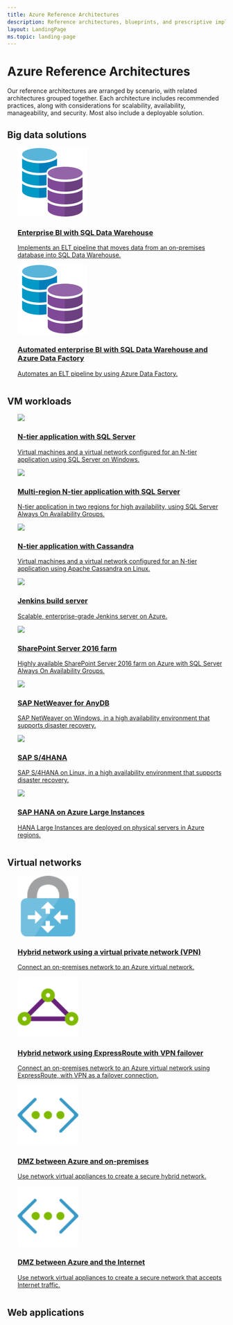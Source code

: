 ```yaml
---
title: Azure Reference Architectures
description: Reference architectures, blueprints, and prescriptive implementation guidance for common workloads on Azure.
layout: LandingPage
ms.topic: landing-page
---
```


# Azure Reference Architectures

Our reference architectures are arranged by scenario, with related architectures grouped together. Each architecture includes recommended practices, along with considerations for scalability, availability, manageability, and security. Most also include a deployable solution.


## Big data solutions

<ul  class="panelContent cardsF">
<!-- SQL Data Warehouse -->
<li style="display: flex; flex-direction: column;">
    <a href="./data/enterprise-bi-sqldw.md" style="display: flex; flex-direction: column; flex: 1 0 auto;">
        <div class="cardSize" style="flex: 1 0 auto; display: flex;">
            <div class="cardPadding" style="display: flex;">
                <div class="card">
                    <div class="cardImageOuter">
                        <div class="cardImage">
                            <img src="./data/images/data-guide.svg" />
                        </div>
                    </div>
                    <div class="cardText">
                        <h3>Enterprise BI with SQL Data Warehouse</h3>
                        <p>Implements an ELT pipeline that moves data from an on-premises database into SQL Data Warehouse.</p>
                    </div>
                </div>
            </div>
        </div>
    </a>
</li>
<li style="display: flex; flex-direction: column;">
    <a href="./data/enterprise-bi-adf.md" style="display: flex; flex-direction: column; flex: 1 0 auto;">
        <div class="cardSize" style="flex: 1 0 auto; display: flex;">
            <div class="cardPadding" style="display: flex;">
                <div class="card">
                    <div class="cardImageOuter">
                        <div class="cardImage">
                            <img src="./data/images/data-guide.svg" />
                        </div>
                    </div>
                    <div class="cardText">
                        <h3>Automated enterprise BI with SQL Data Warehouse and Azure Data Factory</h3>
                        <p>Automates an ELT pipeline by using Azure Data Factory.</p>
                    </div>
                </div>
            </div>
        </div>
    </a>
</li>
</ul>

## VM workloads

<ul  class="panelContent cardsF">
<li style="display: flex; flex-direction: column;">
    <a href="./n-tier/n-tier-sql-server.md" style="display: flex; flex-direction: column; flex: 1 0 auto;">
        <div class="cardSize" style="flex: 1 0 auto; display: flex;">
            <div class="cardPadding" style="display: flex;">
                <div class="card">
                    <div class="cardImageOuter">
                        <div class="cardImage">
                            <img src="./n-tier/images/Windows.svg" height="140px" />
                        </div>
                    </div>
                    <div class="cardText">
                        <h3>N-tier application with SQL Server</h3>
                        <p>Virtual machines and a virtual network configured for an N-tier application using SQL Server on Windows.</p>
                    </div>
                </div>
            </div>
        </div>
    </a>
</li>

<!-- Multi-region Windows -->
<li style="display: flex; flex-direction: column;">
    <a href="./n-tier/multi-region-sql-server.md" style="display: flex; flex-direction: column; flex: 1 0 auto;">
        <div class="cardSize" style="flex: 1 0 auto; display: flex;">
            <div class="cardPadding" style="display: flex;">
                <div class="card">
                    <div class="cardImageOuter">
                        <div class="cardImage">
                            <img src="./n-tier/images/Windows.svg" height="140px" />
                        </div>
                    </div>
                    <div class="cardText">
                        <h3>Multi-region N-tier application with SQL Server</h3>
                        <p>N-tier application in two regions for high availability, using SQL Server Always On Availability Groups.</p>
                    </div>
                </div>
            </div>
        </div>
    </a>
</li>

<!-- N-tier Linux -->
<li style="display: flex; flex-direction: column;">
    <a href="./n-tier/n-tier-cassandra.md" style="display: flex; flex-direction: column; flex: 1 0 auto;">
        <div class="cardSize" style="flex: 1 0 auto; display: flex;">
            <div class="cardPadding" style="display: flex;">
                <div class="card">
                    <div class="cardImageOuter">
                        <div class="cardImage">
                            <img src="./n-tier/images/LinuxPenguin.svg" height="140px" />
                        </div>
                    </div>
                    <div class="cardText">
                        <h3>N-tier application with Cassandra</h3>
                        <p>Virtual machines and a virtual network configured for an N-tier application using Apache Cassandra on Linux.</p>
                    </div>
                </div>
            </div>
        </div>
    </a>
</li>

<!-- Jenkins -->
<li style="display: flex; flex-direction: column;">
    <a href="./jenkins/index.md" style="display: flex; flex-direction: column; flex: 1 0 auto;">
        <div class="cardSize" style="flex: 1 0 auto; display: flex;">
            <div class="cardPadding" style="display: flex;">
                <div class="card">
                    <div class="cardImageOuter">
                        <div class="cardImage">
                            <img src="./jenkins/images/logo.svg" height="140px" />
                        </div>
                    </div>
                    <div class="cardText">
                        <h3>Jenkins build server</h3>
                        <p>Scalable, enterprise-grade Jenkins server on Azure.</p>
                    </div>
                </div>
            </div>
        </div>
    </a>
</li>
<!-- SharePoint -->
<li style="display: flex; flex-direction: column;">
    <a href="./sharepoint/index.md" style="display: flex; flex-direction: column; flex: 1 0 auto;">
        <div class="cardSize" style="flex: 1 0 auto; display: flex;">
            <div class="cardPadding" style="display: flex;">
                <div class="card">
                    <div class="cardImageOuter">
                        <div class="cardImage">
                            <img src="./sharepoint/images/sharepoint.svg" height="140px" />
                        </div>
                    </div>
                    <div class="cardText">
                        <h3>SharePoint Server 2016 farm</h3>
                        <p>Highly available SharePoint Server 2016 farm on Azure with SQL Server Always On Availability Groups.</p>
                    </div>
                </div>
            </div>
        </div>
    </a>
</li>

<!-- SAP -->
<li style="display: flex; flex-direction: column;">
    <a href="./sap/sap-netweaver.md" style="display: flex; flex-direction: column; flex: 1 0 auto;">
        <div class="cardSize" style="flex: 1 0 auto; display: flex;">
            <div class="cardPadding" style="display: flex;">
                <div class="card">
                    <div class="cardImageOuter">
                        <div class="cardImage">
                            <img src="./sap/images/sap.svg" height="140px" />
                        </div>
                    </div>
                    <div class="cardText">
                        <h3>SAP NetWeaver for AnyDB</h3>
                        <p>SAP NetWeaver on Windows, in a high availability environment that supports disaster recovery.</p>
                    </div>
                </div>
            </div>
        </div>
    </a>
</li>
<li style="display: flex; flex-direction: column;">
    <a href="./sap/sap-s4hana.md" style="display: flex; flex-direction: column; flex: 1 0 auto;">
        <div class="cardSize" style="flex: 1 0 auto; display: flex;">
            <div class="cardPadding" style="display: flex;">
                <div class="card">
                    <div class="cardImageOuter">
                        <div class="cardImage">
                            <img src="./sap/images/sap.svg" height="140px" />
                        </div>
                    </div>
                    <div class="cardText">
                        <h3>SAP S/4HANA</h3>
                        <p>SAP S/4HANA on Linux, in a high availability environment that supports disaster recovery.</p>
                    </div>
                </div>
            </div>
        </div>
    </a>
</li>
<li style="display: flex; flex-direction: column;">
    <a href="./sap/hana-large-instances.md" style="display: flex; flex-direction: column; flex: 1 0 auto;">
        <div class="cardSize" style="flex: 1 0 auto; display: flex;">
            <div class="cardPadding" style="display: flex;">
                <div class="card">
                    <div class="cardImageOuter">
                        <div class="cardImage">
                            <img src="./sap/images/sap.svg" height="140px" />
                        </div>
                    </div>
                    <div class="cardText">
                        <h3>SAP HANA on Azure Large Instances</h3>
                        <p>HANA Large Instances are deployed on physical servers in Azure regions.</p>
                    </div>
                </div>
            </div>
        </div>
    </a>
</li>
</ul>


## Virtual networks

<ul  class="panelContent cardsF">
<li style="display: flex; flex-direction: column;">
    <a href="./hybrid-networking/vpn.md" style="display: flex; flex-direction: column; flex: 1 0 auto;">
        <div class="cardSize" style="flex: 1 0 auto; display: flex;">
            <div class="cardPadding" style="display: flex;">
                <div class="card">
                    <div class="cardImageOuter">
                        <div class="cardImage">
                            <img src="./_images/vpn.svg" height="140px" />
                        </div>
                    </div>
                    <div class="cardText">
                        <h3>Hybrid network using a virtual private network (VPN)</h3>
                        <p>Connect an on-premises network to an Azure virtual network.</p>
                    </div>
                </div>
            </div>
        </div>
    </a>
</li>
<!-- ExpressRoute -->
<li style="display: flex; flex-direction: column;">
    <a href="./hybrid-networking/expressroute-vpn-failover.md" style="display: flex; flex-direction: column; flex: 1 0 auto;">
        <div class="cardSize" style="flex: 1 0 auto; display: flex;">
            <div class="cardPadding" style="display: flex;">
                <div class="card">
                    <div class="cardImageOuter">
                        <div class="cardImage">
                            <img src="./_images/expressroute.svg" height="140px" />
                        </div>
                    </div>
                    <div class="cardText">
                        <h3>Hybrid network using ExpressRoute with VPN failover</h3>
                        <p>Connect an on-premises network to an Azure virtual network using ExpressRoute, with VPN as a failover connection.</p>
                    </div>
                </div>
            </div>
        </div>
    </a>
</li>
<!-- Hybrid DMZ -->
<li style="display: flex; flex-direction: column;">
    <a href="./dmz/secure-vnet-hybrid.md" style="display: flex; flex-direction: column; flex: 1 0 auto;">
        <div class="cardSize" style="flex: 1 0 auto; display: flex;">
            <div class="cardPadding" style="display: flex;">
                <div class="card">
                    <div class="cardImageOuter">
                        <div class="cardImage">
                            <img src="./_images/vnet.svg" height="140px" />
                        </div>
                    </div>
                    <div class="cardText">
                        <h3>DMZ between Azure and on-premises</h3>
                        <p>Use network virtual appliances to create a secure hybrid network.</p>
                    </div>
                </div>
            </div>
        </div>
    </a>
</li>
<!-- Internet DMZ -->
<li style="display: flex; flex-direction: column;">
    <a href="./dmz/secure-vnet-dmz.md" style="display: flex; flex-direction: column; flex: 1 0 auto;">
        <div class="cardSize" style="flex: 1 0 auto; display: flex;">
            <div class="cardPadding" style="display: flex;">
                <div class="card">
                    <div class="cardImageOuter">
                        <div class="cardImage">
                            <img src="./_images/vnet.svg" height="140px" />
                        </div>
                    </div>
                    <div class="cardText">
                        <h3>DMZ between Azure and the Internet</h3>
                        <p>Use network virtual appliances to create a secure network that accepts Internet traffic.</p>
                    </div>
                </div>
            </div>
        </div>
    </a>
</li>
</ul>

## Web applications


<!-- 
<section class="series">
    <ul class="panelContent">


<li style="display: flex; flex-direction: column;">
    <a href="./n-tier/index.md" style="display: flex; flex-direction: column; flex: 1 0 auto;">
        <div class="cardSize" style="flex: 1 0 auto; display: flex;">
            <div class="cardPadding" style="display: flex;">
                <div class="card">
                    <div class="cardImageOuter">
                        <div class="cardImage">
                            <img src="./n-tier/images/n-tier-sql-server.svg" />
                        </div>
                    </div>
                    <div class="cardText">
                        <h3>N-tier application</h3>
                        <p>Deploy an N-tier application to Azure, for Windows or Linux.</p>
                        <p>Configurations are shown for SQL Server and Apache Cassandra. For high availability, deploy an active-passive configuration in two regions.</p>
                    </div>
                </div>
            </div>
        </div>
    </a>
</li>

<li style="display: flex; flex-direction: column;">
    <a href="./hybrid-networking/index.md" style="display: flex; flex-direction: column; flex: 1 0 auto;">
        <div class="cardSize" style="flex: 1 0 auto; display: flex;">
            <div class="cardPadding" style="display: flex;">
                <div class="card">
                    <div class="cardImageOuter">
                        <div class="cardImage">
                            <img src="./hybrid-networking/images/vpn.svg" height="140px" />
                        </div>
                    </div>
                    <div class="cardText">
                        <h3>Hybrid network</h3>
                        <p>This series shows options for creating a network connection between an on-premises network and Azure.</p>
                        <p>Configurations include site-to-site VPN or Azure ExpressRoute for a private, dedicated connection.</p>
                    </div>
                </div>
            </div>
        </div>
    </a>
</li>
<li style="display: flex; flex-direction: column;">
    <a href="./dmz/index.md" style="display: flex; flex-direction: column; flex: 1 0 auto;">
        <div class="cardSize" style="flex: 1 0 auto; display: flex;">
            <div class="cardPadding" style="display: flex;">
                <div class="card">
                    <div class="cardImageOuter">
                        <div class="cardImage">
                            <img src="./dmz/images/secure-vnet-dmz.svg" height="140px" />
                        </div>
                    </div>
                    <div class="cardText">
                        <h3>Network DMZ</h3>
                        <p>This series shows how to create a network DMZ to protect the boundary between an Azure virtual network and an on-premises network or the Internet.</p>
                    </div>
                </div>
            </div>
        </div>
    </a>
</li>
<li style="display: flex; flex-direction: column;">
    <a href="./identity/index.md" style="display: flex; flex-direction: column; flex: 1 0 auto;">
        <div class="cardSize" style="flex: 1 0 auto; display: flex;">
            <div class="cardPadding" style="display: flex;">
                <div class="card">
                    <div class="cardImageOuter">
                        <div class="cardImage">
                            <img src="./identity/images/adds-extend-domain.svg" height="140px" />
                        </div>
                    </div>
                    <div class="cardText">
                        <h3>Identity management</h3>
                        <p>This series show options for integrating your on-premises Active Directory (AD) environment with an Azure network.</p>
                    </div>
                </div>
            </div>
        </div>
    </a>
</li>
<li style="display: flex; flex-direction: column;">
    <a href="./app-service-web-app/index.md" style="display: flex; flex-direction: column; flex: 1 0 auto;">
        <div class="cardSize" style="flex: 1 0 auto; display: flex;">
            <div class="cardPadding" style="display: flex;">
                <div class="card">
                    <div class="cardImageOuter">
                        <div class="cardImage">
                            <img src="./app-service-web-app/images/scalable-web-app.svg" height="140px" />
                        </div>
                    </div>
                    <div class="cardText">
                        <h3>App Service web application</h3>
                        <p>This series shows best practices for web applications that use Azure App Service.</p>
                    </div>
                </div>
            </div>
        </div>
    </a>
</li>
    </ul>
</section>

<ul class="panelContent cardsI">
<li style="display: flex; flex-direction: column;">
    <a href="./sap/index.md" style="display: flex; flex-direction: column; flex: 1 0 auto;">
        <div class="cardSize" style="flex: 1 0 auto; display: flex;">
            <div class="cardPadding" style="display: flex;">
                <div class="card">
                    <div class="cardImageOuter">
                        <div class="cardImage">
                            <img src="./sap/images/sap.svg" height="140px" />
                        </div>
                    </div>
                    <div class="cardText">
                        <h3>Run SAP on Azure</h3>
                        <p>Deploy and run SAP in a high availability environment on Azure.</p>
                    </div>
                </div>
            </div>
        </div>
    </a>
</li>
</ul>
-->